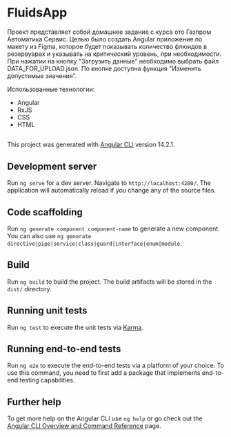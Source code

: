 # FluidsApp

Проект представляет собой домашнее задание с курса ото Газпром Автоматика Сервис. Целью было создать Angular приложение по макету из Figma, которое будет показывать количество флюидов в резервуарах и указывать на критический уровень, при необходимости. При нажатии на кнопку "Загрузить данные" необходимо выбрать файл DATA_FOR_UPLOAD.json. По кнопке доступна функция "Изменить допустимые значения".

Использованные технологии:
- Angular
- RxJS
- CSS
- HTML
##
This project was generated with [Angular CLI](https://github.com/angular/angular-cli) version 14.2.1.

## Development server

Run `ng serve` for a dev server. Navigate to `http://localhost:4200/`. The application will automatically reload if you change any of the source files.

## Code scaffolding

Run `ng generate component component-name` to generate a new component. You can also use `ng generate directive|pipe|service|class|guard|interface|enum|module`.

## Build

Run `ng build` to build the project. The build artifacts will be stored in the `dist/` directory.

## Running unit tests

Run `ng test` to execute the unit tests via [Karma](https://karma-runner.github.io).

## Running end-to-end tests

Run `ng e2e` to execute the end-to-end tests via a platform of your choice. To use this command, you need to first add a package that implements end-to-end testing capabilities.

## Further help

To get more help on the Angular CLI use `ng help` or go check out the [Angular CLI Overview and Command Reference](https://angular.io/cli) page.
